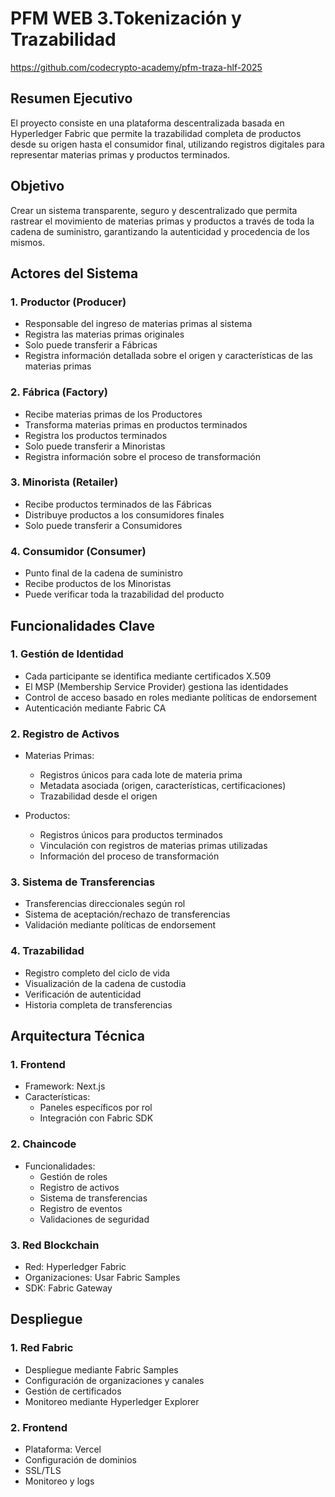 # PFM WEB  3.Tokenización y Trazabilidad
https://github.com/codecrypto-academy/pfm-traza-hlf-2025

## Resumen Ejecutivo
El proyecto consiste en una plataforma descentralizada basada en Hyperledger Fabric que permite la trazabilidad completa de productos desde su origen hasta el consumidor final, utilizando registros digitales para representar materias primas y productos terminados.

## Objetivo
Crear un sistema transparente, seguro y descentralizado que permita rastrear el movimiento de materias primas y productos a través de toda la cadena de suministro, garantizando la autenticidad y procedencia de los mismos.

## Actores del Sistema

### 1. Productor (Producer)
- Responsable del ingreso de materias primas al sistema
- Registra las materias primas originales
- Solo puede transferir a Fábricas
- Registra información detallada sobre el origen y características de las materias primas

### 2. Fábrica (Factory)
- Recibe materias primas de los Productores
- Transforma materias primas en productos terminados
- Registra los productos terminados
- Solo puede transferir a Minoristas
- Registra información sobre el proceso de transformación

### 3. Minorista (Retailer)
- Recibe productos terminados de las Fábricas
- Distribuye productos a los consumidores finales
- Solo puede transferir a Consumidores

### 4. Consumidor (Consumer)
- Punto final de la cadena de suministro
- Recibe productos de los Minoristas
- Puede verificar toda la trazabilidad del producto

## Funcionalidades Clave

### 1. Gestión de Identidad
- Cada participante se identifica mediante certificados X.509
- El MSP (Membership Service Provider) gestiona las identidades
- Control de acceso basado en roles mediante políticas de endorsement
- Autenticación mediante Fabric CA

### 2. Registro de Activos
- Materias Primas:
  * Registros únicos para cada lote de materia prima
  * Metadata asociada (origen, características, certificaciones)
  * Trazabilidad desde el origen

- Productos:
  * Registros únicos para productos terminados
  * Vinculación con registros de materias primas utilizadas
  * Información del proceso de transformación

### 3. Sistema de Transferencias
- Transferencias direccionales según rol
- Sistema de aceptación/rechazo de transferencias
- Validación mediante políticas de endorsement

### 4. Trazabilidad
- Registro completo del ciclo de vida
- Visualización de la cadena de custodia
- Verificación de autenticidad
- Historia completa de transferencias

## Arquitectura Técnica

### 1. Frontend
- Framework: Next.js
- Características:
  * Paneles específicos por rol
  * Integración con Fabric SDK

### 2. Chaincode
- Funcionalidades:
  * Gestión de roles
  * Registro de activos
  * Sistema de transferencias
  * Registro de eventos
  * Validaciones de seguridad

### 3. Red Blockchain
- Red: Hyperledger Fabric
- Organizaciones: Usar Fabric Samples
- SDK: Fabric Gateway

## Despliegue

### 1. Red Fabric
- Despliegue mediante Fabric Samples
- Configuración de organizaciones y canales
- Gestión de certificados
- Monitoreo mediante Hyperledger Explorer

### 2. Frontend
- Plataforma: Vercel
- Configuración de dominios
- SSL/TLS
- Monitoreo y logs
